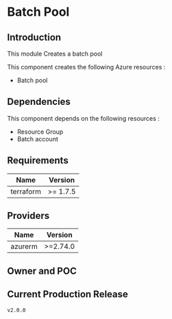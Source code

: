 # Batch Pool

## Introduction

This module Creates a batch pool


This component creates the following Azure resources :

- Batch pool

## Dependencies

This component depends on the following resources :

- Resource Group
- Batch account



## Requirements

| Name | Version |
|------|---------|
| terraform | >= 1.7.5 |


## Providers

| Name | Version |
|------|---------|
| azurerm | >=2.74.0 |


## Owner and POC


## Current Production Release

`v2.0.0`

